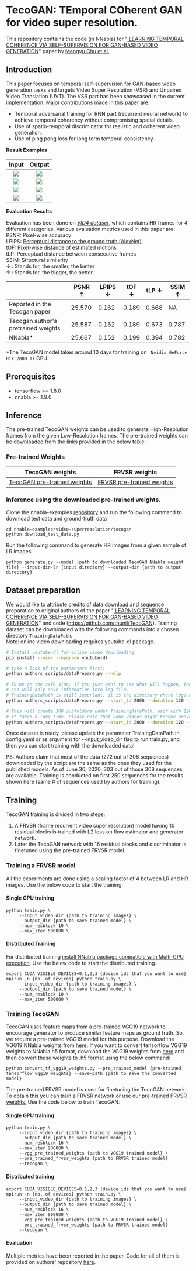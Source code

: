 # TecoGAN: TEmporal COherent GAN for video super resolution.
This repository contains the code (in NNabla) for "[ LEARNING TEMPORAL COHERENCE VIA SELF-SUPERVISION
FOR GAN-BASED VIDEO GENERATION](https://arxiv.org/pdf/1811.09393.pdf)"
paper by [Mengyu Chu et al.](https://github.com/thunil/TecoGAN)

## Introduction
This paper focuses on temporal self-supervision for GAN-based video generation tasks and targets Video Super Resolution (VSR) and Unpaired Video Translation (UVT). 
The VSR part has been showcased in the current implementation. Major contributions made in this paper are:
* Temporal adversarial training for RNN part (recurrent neural network) to achieve temporal coherency without compromising spatial details.
* Use of spatio-temporal discriminator for realistic and coherent video generation.
* Use of ping pong loss for long term temporal consistency.

__Result Examples__

| Input                  | Output                  |
| :--------------------: | :---------------------: |
| ![](results/cropped_lr_city.gif) | ![](results/cropped_sr_city.gif) |
| ![](results/cropped_lr_bridge.gif) | ![](results/cropped_sr_bridge.gif) |
| ![](results/cropped_lr_robo.gif) | ![](results/cropped_sr_robo.gif) |
| ![](results/cropped_lr_face.gif) | ![](results/cropped_sr_face.gif) |

__Evaluation Results__

Evaluation has been done on [*VID4 dataset*](https://ge.in.tum.de/download/data/TecoGAN/vid4_HR.zip), which contains HR frames for 4 different categories.
Various evaluation metrics used in this paper are:<br>
PSNR: Pixel-wise accuracy<br>
LPIPS: [Perceptual distance to the ground truth (AlexNet)](https://github.com/sony/nnabla-examples/tree/master/utils/neu/metrics/lpips)<br>
tOF: Pixel-wise distance of estimated motions<br>
tLP: Perceptual distance between consecutive frames<br>
SSIM: Structural similarity<br>
&#8595; : Stands for, the smaller, the better<br>
&#8593; : Stands for, the bigger, the better

| | PSNR &#8593;| LPIPS &#8595;| tOF &#8595;| tLP &#8595;| SSIM &#8593;|
|---|---|---|---|---|---|
| Reported in the Tecogan paper | 25.570 | 0.162 | 0.189 | 0.668 | NA |
| Tecogan author's pretrained weights | 25.587 | 0.162 | 0.189 | 0.673 |0.787 |
| NNabla* | 25.667 | 0.152 | 0.199 | 0.394 |0.782 |

*The TecoGAN model takes around 10 days for training on ` Nvidia GeForce RTX 2080 Ti` GPU.

## Prerequisites
* tensorflow >= 1.8.0
* nnabla >= 1.9.0
## Inference
The pre-trained TecoGAN weights can be used to generate High-Resolution frames from the given Low-Resolution frames. The pre-trained weights can be downloaded from the links provided in the below table:

### Pre-trained Weights
| TecoGAN weights | FRVSR weights |
|---|---|
|[TecoGAN pre-trained weights](https://nnabla.org/pretrained-models/nnabla-examples/GANs/tecogan/tecogan_model.h5)|[FRVSR pre-trained weights](https://nnabla.org/pretrained-models/nnabla-examples/GANs/tecogan/frvsr_model.h5)|

### Inference using the downloaded pre-trained weights.
Clone the nnabla-examples [repository](https://github.com/sony/nnabla-examples.git) and run the following command to download test data and ground-truth data
```
cd nnabla-examples/video-superresolution/tecogan
python download_test_data.py 
```
Run the following command to generate HR images from a given sample of LR images
```
python generate.py --model {path to downloaded TecoGAN NNabla weight file} --input-dir-lr {input directory} --output-dir {path to output directory}
```
## Dataset preparation
We would like to attribute credits of data download and sequence preparation to original authors of the paper "[ LEARNING TEMPORAL COHERENCE VIA SELF-SUPERVISION FOR GAN-BASED VIDEO GENERATION](https://arxiv.org/pdf/1811.09393.pdf)" and code (https://github.com/thunil/TecoGAN).
Training dataset can be downloaded with the following commands into a chosen directory `TrainingDataPath`.  
Note: online video downloading requires youtube-dl package.  

```bash
# Install youtube-dl for online video downloading
pip install --user --upgrade youtube-dl

# take a look of the parameters first:
python authors_scripts/dataPrepare.py --help

# To be on the safe side, if you just want to see what will happen, the following line won't download anything,
# and will only save information into log file.
# TrainingDataPath is still important, it is the directory where logs are saved: TrainingDataPath/log/logfile_mmddHHMM.txt
python authors_scripts/dataPrepare.py --start_id 2000 --duration 120 --disk_path TrainingDataPath --TEST

# This will create 308 subfolders under TrainingDataPath, each with 120 frames, from 28 online videos.
# It takes a long time. Please note that some videos might become unavailable in future.
python authors_scripts/dataPrepare.py --start_id 2000 --duration 120 --REMOVE --disk_path TrainingDataPath

```
Once dataset is ready, please update the parameter TrainingDataPath in config.yaml or as argument for --input_video_dir flag to run train.py, and then you can start training with the downloaded data! 

PS: Authors claim that most of the data (272 out of 308 sequences) downloaded by the script are the same as the ones they used for the published models. As of June 30, 2020,  303 out of those 308 sequences are available. Training is conducted on first 250 sequences for the results shown here (same # of sequences used by authors for training). 
## Training
TecoGAN training is divided in two steps:
1. A FRVSR (frame recurrent video super resolution) model having 10 residual blocks is trained with L2 loss on flow estimator and generator network.
2. Later the TecoGAN network with 16 residual blocks and discriminator is finetuned using the pre-trained FRVSR model. 
### Training a FRVSR model 
All the experiments are done using a scaling factor of 4 between LR and HR images.
Use the below code to start the training.
#### Single GPU training
```
python train.py \
     --input_video_dir {path to training images} \
     --output_dir {path to save trained model} \
     --num_resblock 10 \
     --max_iter 500000 \
```
#### Distributed Training
For distributed training [install NNabla package compatible with Multi-GPU execution](https://nnabla.readthedocs.io/en/latest/python/pip_installation_cuda.html#pip-installation-distributed). Use the below code to start the distributed training.
```
export CUDA_VISIBLE_DEVICES=0,1,2,3 {device ids that you want to use}
mpirun -n {no. of devices} python train.py \
     --input_video_dir {path to training images} \
     --output_dir {path to save trained model} \
     --num_resblock 10 \
     --max_iter 500000 \
```
### Training TecoGAN
TecoGAN uses feature maps from a pre-trained VGG19 network to encourage generator to produce similar feature maps as ground truth.
So, we require a pre-trained VGG19 model for this purpose. Download the VGG19 NNabla weights 
from [here](https://nnabla.org/pretrained-models/nnabla-examples/GANs/tecogan/vgg19.h5). If you want to convert tensorflow VGG19 weights to NNabla h5
format, download the VGG19 weights from [here](http://download.tensorflow.org/models/vgg_19_2016_08_28.tar.gz) and then convert these weights to .h5 format using the below command:
```
python convert_tf_vgg19_weights.py --pre_trained_model {pre-trained tensorflow vgg19 weights} --save-path {path to save the converted model}
```

The pre-trained FRVSR model is used for finetuning the TecoGAN network. 
To obtain this you can train a FRVSR network or use our [pre-trained FRVSR weights.](https://nnabla.org/pretrained-models/nnabla-examples/GANs/tecogan/frvsr_model.h5)
Use the code below to train TecoGAN:
#### Single GPU training
```
python train.py \
     --input_video_dir {path to training images} \
     --output_dir {path to save trained model} \
     --num_resblock 16 \
     --max_iter 900000 \
     --vgg_pre_trained_weights {path to VGG19 trained model} \
     --pre_trained_frvsr_weights {path to FRVSR trained model}
     --tecogan \
```
#### Distributed training
```
export CUDA_VISIBLE_DEVICES=0,1,2,3 {device ids that you want to use}
mpirun -n {no. of devices} python train.py \
     --input_video_dir {path to training images} \
     --output_dir {path to save trained model} \
     --num_resblock 16 \
     --max_iter 900000 \
     --vgg_pre_trained_weights {path to VGG19 trained model} \
     --pre_trained_frvsr_weights {path to FRVSR trained model}
     --tecogan \
```

#### Evaluation
Multiple metrics have been reported in the paper. Code for all of them is provided on authors' repository [here](https://github.com/thunil/TecoGAN).
